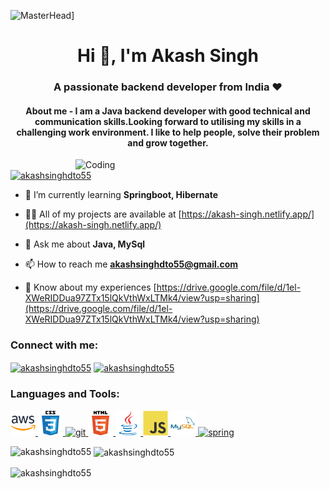 ![MasterHead](https://c.tenor.com/qKOGFbx1yyEAAAAC/never-stop.gif)]
<h1 align="center">Hi 👋, I'm Akash Singh</h1>
<h3 align="center">A passionate backend developer from India ❤️</h3>
<h4 align="center">About me - I am a Java backend developer with good technical and communication skills.Looking forward to utilising my skills in a challenging work environment. I like to help people, solve their problem and grow together.</h4>
<img align="right" alt="Coding" width="400" src="https://media2.giphy.com/media/SWoSkN6DxTszqIKEqv/giphy.gif">

<p align="left"> <a href="https://twitter.com/akashsinghdto55" target="blank"><img src="https://img.shields.io/twitter/follow/akashsinghdto55?logo=twitter&style=for-the-badge" alt="akashsinghdto55" /></a> </p>

- 🌱 I’m currently learning **Springboot, Hibernate**

- 👨‍💻 All of my projects are available at [https://akash-singh.netlify.app/](https://akash-singh.netlify.app/)

- 💬 Ask me about **Java, MySql**

- 📫 How to reach me **akashsinghdto55@gmail.com**

- 📄 Know about my experiences [https://drive.google.com/file/d/1el-XWeRIDDua97ZTx15lQkVthWxLTMk4/view?usp=sharing](https://drive.google.com/file/d/1el-XWeRIDDua97ZTx15lQkVthWxLTMk4/view?usp=sharing)

<h3 align="left">Connect with me:</h3>
<p align="left">
<a href="https://twitter.com/akashsinghdto55" target="blank"><img align="center" src="https://raw.githubusercontent.com/rahuldkjain/github-profile-readme-generator/master/src/images/icons/Social/twitter.svg" alt="akashsinghdto55" height="30" width="40" /></a>
<a href="https://linkedin.com/in/akashsinghdto55" target="blank"><img align="center" src="https://raw.githubusercontent.com/rahuldkjain/github-profile-readme-generator/master/src/images/icons/Social/linked-in-alt.svg" alt="akashsinghdto55" height="30" width="40" /></a>
</p>

<h3 align="left">Languages and Tools:</h3>
<p align="left"> <a href="https://aws.amazon.com" target="_blank" rel="noreferrer"> <img src="https://raw.githubusercontent.com/devicons/devicon/master/icons/amazonwebservices/amazonwebservices-original-wordmark.svg" alt="aws" width="40" height="40"/> </a> <a href="https://www.w3schools.com/css/" target="_blank" rel="noreferrer"> <img src="https://raw.githubusercontent.com/devicons/devicon/master/icons/css3/css3-original-wordmark.svg" alt="css3" width="40" height="40"/> </a> <a href="https://git-scm.com/" target="_blank" rel="noreferrer"> <img src="https://www.vectorlogo.zone/logos/git-scm/git-scm-icon.svg" alt="git" width="40" height="40"/> </a> <a href="https://www.w3.org/html/" target="_blank" rel="noreferrer"> <img src="https://raw.githubusercontent.com/devicons/devicon/master/icons/html5/html5-original-wordmark.svg" alt="html5" width="40" height="40"/> </a> <a href="https://www.java.com" target="_blank" rel="noreferrer"> <img src="https://raw.githubusercontent.com/devicons/devicon/master/icons/java/java-original.svg" alt="java" width="40" height="40"/> </a> <a href="https://developer.mozilla.org/en-US/docs/Web/JavaScript" target="_blank" rel="noreferrer"> <img src="https://raw.githubusercontent.com/devicons/devicon/master/icons/javascript/javascript-original.svg" alt="javascript" width="40" height="40"/> </a> <a href="https://www.mysql.com/" target="_blank" rel="noreferrer"> <img src="https://raw.githubusercontent.com/devicons/devicon/master/icons/mysql/mysql-original-wordmark.svg" alt="mysql" width="40" height="40"/> </a> <a href="https://spring.io/" target="_blank" rel="noreferrer"> <img src="https://www.vectorlogo.zone/logos/springio/springio-icon.svg" alt="spring" width="40" height="40"/> </a> </p>

<p><img align="left" src="https://github-readme-stats.vercel.app/api/top-langs?username=akashsinghdto55&show_icons=true&locale=en&layout=compact" alt="akashsinghdto55" /></p>

<p>&nbsp;<img align="center" src="https://github-readme-stats.vercel.app/api?username=akashsinghdto55&show_icons=true&locale=en" alt="akashsinghdto55" /></p>

<p><img align="center" src="https://github-readme-streak-stats.herokuapp.com/?user=akashsinghdto55&" alt="akashsinghdto55" /></p> 
